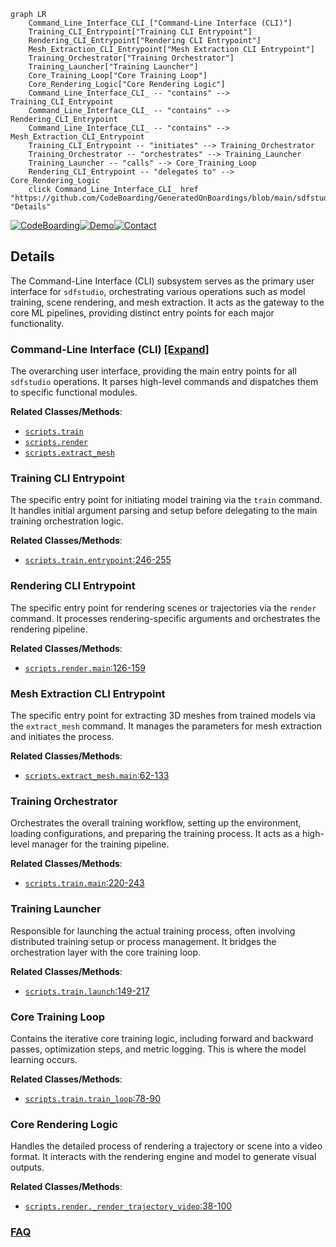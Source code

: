 ```mermaid
graph LR
    Command_Line_Interface_CLI_["Command-Line Interface (CLI)"]
    Training_CLI_Entrypoint["Training CLI Entrypoint"]
    Rendering_CLI_Entrypoint["Rendering CLI Entrypoint"]
    Mesh_Extraction_CLI_Entrypoint["Mesh Extraction CLI Entrypoint"]
    Training_Orchestrator["Training Orchestrator"]
    Training_Launcher["Training Launcher"]
    Core_Training_Loop["Core Training Loop"]
    Core_Rendering_Logic["Core Rendering Logic"]
    Command_Line_Interface_CLI_ -- "contains" --> Training_CLI_Entrypoint
    Command_Line_Interface_CLI_ -- "contains" --> Rendering_CLI_Entrypoint
    Command_Line_Interface_CLI_ -- "contains" --> Mesh_Extraction_CLI_Entrypoint
    Training_CLI_Entrypoint -- "initiates" --> Training_Orchestrator
    Training_Orchestrator -- "orchestrates" --> Training_Launcher
    Training_Launcher -- "calls" --> Core_Training_Loop
    Rendering_CLI_Entrypoint -- "delegates to" --> Core_Rendering_Logic
    click Command_Line_Interface_CLI_ href "https://github.com/CodeBoarding/GeneratedOnBoardings/blob/main/sdfstudio/Command_Line_Interface_CLI_.md" "Details"
```

[![CodeBoarding](https://img.shields.io/badge/Generated%20by-CodeBoarding-9cf?style=flat-square)](https://github.com/CodeBoarding/GeneratedOnBoardings)[![Demo](https://img.shields.io/badge/Try%20our-Demo-blue?style=flat-square)](https://www.codeboarding.org/demo)[![Contact](https://img.shields.io/badge/Contact%20us%20-%20contact@codeboarding.org-lightgrey?style=flat-square)](mailto:contact@codeboarding.org)

## Details

The Command-Line Interface (CLI) subsystem serves as the primary user interface for `sdfstudio`, orchestrating various operations such as model training, scene rendering, and mesh extraction. It acts as the gateway to the core ML pipelines, providing distinct entry points for each major functionality.

### Command-Line Interface (CLI) [[Expand]](./Command_Line_Interface_CLI_.md)
The overarching user interface, providing the main entry points for all `sdfstudio` operations. It parses high-level commands and dispatches them to specific functional modules.


**Related Classes/Methods**:

- <a href="https://github.com/autonomousvision/sdfstudio/blob/master/scripts/train.py" target="_blank" rel="noopener noreferrer">`scripts.train`</a>
- <a href="https://github.com/autonomousvision/sdfstudio/blob/master/scripts/render.py" target="_blank" rel="noopener noreferrer">`scripts.render`</a>
- <a href="https://github.com/autonomousvision/sdfstudio/blob/master/scripts/extract_mesh.py" target="_blank" rel="noopener noreferrer">`scripts.extract_mesh`</a>


### Training CLI Entrypoint
The specific entry point for initiating model training via the `train` command. It handles initial argument parsing and setup before delegating to the main training orchestration logic.


**Related Classes/Methods**:

- <a href="https://github.com/autonomousvision/sdfstudio/blob/master/scripts/train.py#L246-L255" target="_blank" rel="noopener noreferrer">`scripts.train.entrypoint`:246-255</a>


### Rendering CLI Entrypoint
The specific entry point for rendering scenes or trajectories via the `render` command. It processes rendering-specific arguments and orchestrates the rendering pipeline.


**Related Classes/Methods**:

- <a href="https://github.com/autonomousvision/sdfstudio/blob/master/scripts/render.py#L126-L159" target="_blank" rel="noopener noreferrer">`scripts.render.main`:126-159</a>


### Mesh Extraction CLI Entrypoint
The specific entry point for extracting 3D meshes from trained models via the `extract_mesh` command. It manages the parameters for mesh extraction and initiates the process.


**Related Classes/Methods**:

- <a href="https://github.com/autonomousvision/sdfstudio/blob/master/scripts/extract_mesh.py#L62-L133" target="_blank" rel="noopener noreferrer">`scripts.extract_mesh.main`:62-133</a>


### Training Orchestrator
Orchestrates the overall training workflow, setting up the environment, loading configurations, and preparing the training process. It acts as a high-level manager for the training pipeline.


**Related Classes/Methods**:

- <a href="https://github.com/autonomousvision/sdfstudio/blob/master/scripts/train.py#L220-L243" target="_blank" rel="noopener noreferrer">`scripts.train.main`:220-243</a>


### Training Launcher
Responsible for launching the actual training process, often involving distributed training setup or process management. It bridges the orchestration layer with the core training loop.


**Related Classes/Methods**:

- <a href="https://github.com/autonomousvision/sdfstudio/blob/master/scripts/train.py#L149-L217" target="_blank" rel="noopener noreferrer">`scripts.train.launch`:149-217</a>


### Core Training Loop
Contains the iterative core training logic, including forward and backward passes, optimization steps, and metric logging. This is where the model learning occurs.


**Related Classes/Methods**:

- <a href="https://github.com/autonomousvision/sdfstudio/blob/master/scripts/train.py#L78-L90" target="_blank" rel="noopener noreferrer">`scripts.train.train_loop`:78-90</a>


### Core Rendering Logic
Handles the detailed process of rendering a trajectory or scene into a video format. It interacts with the rendering engine and model to generate visual outputs.


**Related Classes/Methods**:

- <a href="https://github.com/autonomousvision/sdfstudio/blob/master/scripts/render.py#L38-L100" target="_blank" rel="noopener noreferrer">`scripts.render._render_trajectory_video`:38-100</a>




### [FAQ](https://github.com/CodeBoarding/GeneratedOnBoardings/tree/main?tab=readme-ov-file#faq)